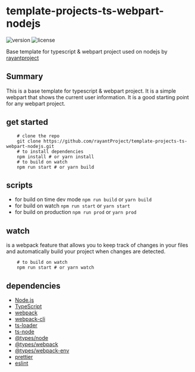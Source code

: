 # template-projects-ts-webpart-nodejs

![version](https://img.shields.io/badge/version-1.1.0-blue.svg)
![license](https://img.shields.io/badge/license-MIT-blue.svg)

Base template for typescript & webpart project used on nodejs
 by [rayantproject](https://github.com/rayantProject)

## Summary

This is a base template for typescript & webpart project. It is a simple webpart that shows the current user information. It is a good starting point for any webpart project.

## get started

```
    # clone the repo
    git clone https://github.com/rayantProject/template-projects-ts-webpart-nodejs.git
    # to install dependencies
    npm install # or yarn install
    # to build on watch
    npm run start # or yarn build
```

## scripts

- for build on time dev mode `npm run build` or `yarn build`
- for build on watch `npm run start` or `yarn start`
- for build on production `npm run prod` or `yarn prod`

## watch

is a webpack feature that allows you to keep track of changes in your files and automatically build your project when changes are detected.

```
    # to build on watch
    npm run start # or yarn watch
```

## dependencies

- [Node.js](https://nodejs.org/en/)
- [TypeScript](https://www.typescriptlang.org/)
- [webpack](https://webpack.js.org/)
- [webpack-cli](https://webpack.js.org/api/cli/)
- [ts-loader](https://www.npmjs.com/package/ts-loader)
- [ts-node](https://www.npmjs.com/package/ts-node)
- [@types/node](https://www.npmjs.com/package/@types/node)
- [@types/webpack](https://www.npmjs.com/package/@types/webpack)
- [@types/webpack-env](https://www.npmjs.com/package/@types/webpack-env)
- [prettier](https://prettier.io/)
- [eslint](https://eslint.org/)

